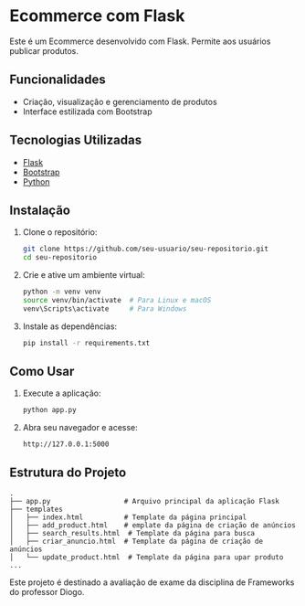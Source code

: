 
# Ecommerce com Flask

Este é um Ecommerce desenvolvido com Flask. Permite aos usuários publicar produtos.

## Funcionalidades

- Criação, visualização e gerenciamento de produtos
- Interface estilizada com Bootstrap

## Tecnologias Utilizadas

- [Flask](https://flask.palletsprojects.com/)
- [Bootstrap](https://getbootstrap.com/)
- [Python](https://www.python.org/)

## Instalação

1. Clone o repositório:
   ```bash
   git clone https://github.com/seu-usuario/seu-repositorio.git
   cd seu-repositorio
   ```

2. Crie e ative um ambiente virtual:
   ```bash
   python -m venv venv
   source venv/bin/activate  # Para Linux e macOS
   venv\Scripts\activate     # Para Windows
   ```

3. Instale as dependências:
   ```bash
   pip install -r requirements.txt
   ```

## Como Usar

1. Execute a aplicação:
   ```bash
   python app.py
   ```

2. Abra seu navegador e acesse:
   ```
   http://127.0.0.1:5000
   ```

## Estrutura do Projeto

```
.
├── app.py                  # Arquivo principal da aplicação Flask
├── templates
│   ├── index.html          # Template da página principal
│   ├── add_product.html    # emplate da página de criação de anúncios
│   ├── search_results.html  # Template da página para busca
│   ├── criar_anuncio.html  # Template da página de criação de anúncios
│   └── update_product.html  # Template da página para upar produto
...
```

Este projeto é destinado a avaliação de exame da disciplina de Frameworks do professor Diogo. 
